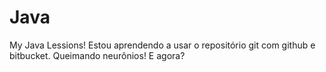 # Java
My Java Lessions!
Estou aprendendo a usar o repositório git com github e bitbucket.
Queimando neurônios!
E agora?
